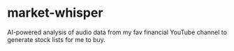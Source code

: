 # market-whisper
AI-powered analysis of audio data from my fav financial YouTube channel to generate stock lists for me to buy.

